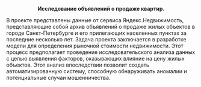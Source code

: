  **<p style="text-align: center;">Исследование объявлений о продаже квартир.</p>**

В проекте представлены данные от сервиса Яндекс.Недвижимость, представляющие собой архив объявлений о продаже жилых объектов в городе Санкт-Петербурге и его прилегающих населенных пунктах за последние несколько лет. Задача проекта заключается в разработке модели для определения рыночной стоимости недвижимости. Этот процесс предполагает проведение исследовательского анализа данных с целью выявления факторов, оказывающих влияние на цену жилых объектов. Этот анализ впоследствии позволит создать автоматизированную систему, способную обнаруживать аномалии и потенциальные случаи мошенничества.

